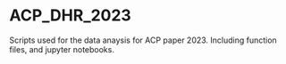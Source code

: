 # ACP_DHR_2023
Scripts used for the data anaysis for ACP paper 2023. Including function files, and jupyter notebooks. 

